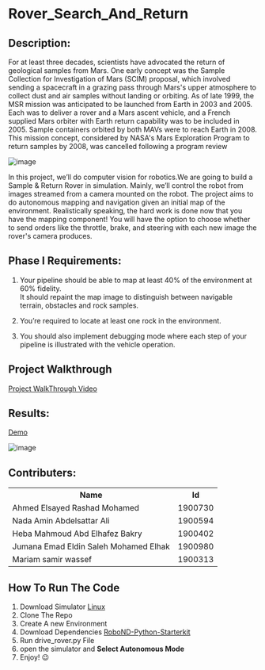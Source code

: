 # Rover_Search_And_Return
## Description:

For at least three decades, scientists have advocated the return of geological samples from Mars. One early 
concept was the Sample Collection for Investigation of Mars (SCIM) proposal, which involved sending a 
spacecraft in a grazing pass through Mars's upper atmosphere to collect dust and air samples without 
landing or orbiting.
As of late 1999, the MSR mission was anticipated to be launched from Earth in 2003 and 2005. Each was to 
deliver a rover and a Mars ascent vehicle, and a French supplied Mars orbiter with Earth return capability 
was to be included in 2005. Sample containers orbited by both MAVs were to reach Earth in 2008. This 
mission concept, considered by NASA's Mars Exploration Program to return samples by 2008, was cancelled 
following a program review

![image](https://user-images.githubusercontent.com/88388782/206855025-a35b4c66-6fa6-4c69-a2a8-7ffa21a13088.png)

In this project, we’ll do computer vision for robotics.We are going to build a Sample & Return Rover in 
simulation. Mainly, we’ll control the robot from images streamed from a camera mounted on the robot. The 
project aims to do autonomous mapping and navigation given an initial map of the environment. 
Realistically speaking, the hard work is done now that you have the mapping component! You will have the 
option to choose whether to send orders like the throttle, brake, and steering with each new image the 
rover's camera produces.

## Phase I Requirements:

1. Your pipeline should be able to map at least 40% of the environment at 60% fidelity.<br>
    It should repaint the map image to distinguish between navigable terrain, obstacles and rock samples.<br>
    
2. You’re required to locate at least one rock in the environment.<br>

3. You should also implement debugging mode where each step of your pipeline is 
  illustrated with the vehicle operation.<br>
## Project Walkthrough  
<a href="https://www.youtube.com/watch?v=KgOsW1BRLDo">Project WalkThrough Video </a>

## Results:

[Demo](https://drive.google.com/file/d/17WQwoDwrEGJ0lwJeK-VyCjucjPP-Kiec/view)

![image](https://user-images.githubusercontent.com/88388782/206856298-4b364c6c-248e-4b90-84fa-b054d9ac2d3b.png)

## Contributers:
<table>
  <tr>
    <th>Name</th>
    <th>Id</th>
  </tr>
  <tr>
    <td>Ahmed Elsayed Rashad Mohamed</td>
    <td>1900730</td>
  </tr>
  <tr>
    <td>Nada Amin Abdelsattar Ali</td>
    <td>1900594</td>
  </tr>
  
  <tr>
    <td>Heba Mahmoud Abd Elhafez Bakry</td>
    <td>1900402</td>
  </tr>
  
  <tr>
    <td>Jumana Emad Eldin Saleh Mohamed Elhak</td>
    <td>1900980</td>
  </tr>
  
  <tr>
    <td>Mariam samir wassef</td>
    <td>1900313</td>
  </tr>
  
</table>

## How To Run The Code
1. Download Simulator [Linux](https://s3-us-west-1.amazonaws.com/udacity-robotics/Rover+Unity+Sims/Linux_Roversim.zip)
2. Clone The Repo 
3. Create A new Environment 
4. Download Dependencies [RoboND-Python-Starterkit](https://github.com/ryan-keenan/RoboND-Python-Starterkit)
5. Run drive_rover.py File
6. open the simulator and **Select Autonomous Mode**
7. Enjoy! 😉
